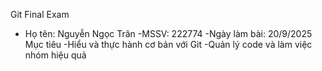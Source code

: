 
 Git Final Exam
- Họ tên: Nguyễn Ngọc Trân
-MSSV: 222774
-Ngày làm bài: 20/9/2025
 Mục tiêu
-Hiểu và thực hành cơ bản với Git
-Quản lý code và làm việc nhóm hiệu quả
